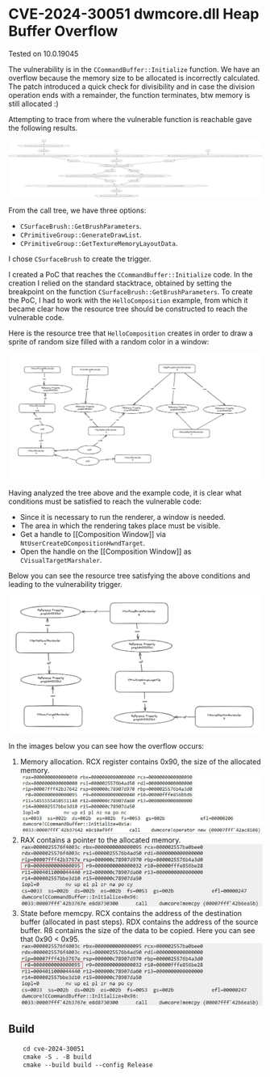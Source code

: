 # CVE-2024-30051 dwmcore.dll Heap Buffer Overflow

Tested on 10.0.19045

The vulnerability is in the `CCommandBuffer::Initialize` function. We have an overflow because the memory size to be allocated is incorrectly calculated. The patch introduced a quick check for divisibility and in case the division operation ends with a remainder, the function terminates, btw memory is still allocated :)

Attempting to trace from where the vulnerable function is reachable gave the following results.

![graph](img/1.png)

From the call tree, we have three options:

- `CSurfaceBrush::GetBrushParameters`.
- `CPrimitiveGroup::GenerateDrawList`.
- `CPrimitiveGroup::GetTextureMemoryLayoutData`.

I chose `CSurfaceBrush` to create the trigger.

I created a PoC that reaches the `CCommandBuffer::Initialize` code. In the creation I relied on the standard stacktrace, obtained by setting the breakpoint on the function `CSurfaceBrush::GetBrushParameters`. To create the PoC, I had to work with the `HelloComposition` example, from which it became clear how the resource tree should be constructed to reach the vulnerable code. 

Here is the resource tree that `HelloComposition` creates in order to draw a sprite of random size filled with a random color in a window:

![graph](img\2.png)

Having analyzed the tree above and the example code, it is clear what conditions must be satisfied to reach the vulnerable code:

- Since it is necessary to run the renderer, a window is needed.
- The area in which the rendering takes place must be visible.
- Get a handle to [[Composition Window]] via `NtUserCreateDCompositionHwndTarget`.
- Open the handle on the [[Composition Window]] as `CVisualTargetMarshaler`.

Below you can see the resource tree satisfying the above conditions and leading to the vulnerability trigger.

![graph](img\3.png)

In the images below you can see how the overflow occurs:

1. Memory allocation. RCX register contains 0x90, the size of the allocated memory. 
    ![graph](img\4.png)
2. RAX contains a pointer to the allocated memory. 
    ![graph](img\6.png)
3. State before memcpy. RCX contains the address of the destination buffer (allocated in past steps). RDX contains the address of the source buffer. R8 contains the size of the data to be copied. Here you can see that 0x90 < 0x95.
    ![graph](img\7.png)

## Build

```shell
    cd cve-2024-30051
    cmake -S . -B build
    cmake --build build --config Release
```
